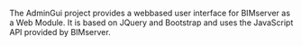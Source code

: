 The AdminGui project provides a webbased user interface for BIMserver as a Web Module.
It is based on JQuery and Bootstrap and uses the JavaScript API provided by BIMserver.